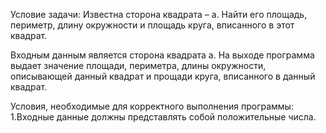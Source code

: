 Условие задачи: 
Известна сторона квадрата – a. Найти его площадь, периметр, длину окружности и площадь круга, вписанного в этот квадрат.

Входным данным является сторона квадрата а. На выходе программа выдает значение площади, периметра, длины окружности, описывающей данный квадрат и прощади круга, вписанного в данный квадрат.

Условия, необходимые для корректного выполнения программы:
1.Входные данные должны представлять собой положительные числа.
